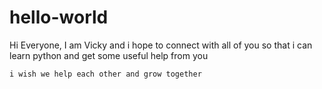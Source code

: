 # hello-world
Hi Everyone,
    I am Vicky and i hope to connect with all of you so that i can learn python and get some useful help from you
    
    i wish we help each other and grow together
